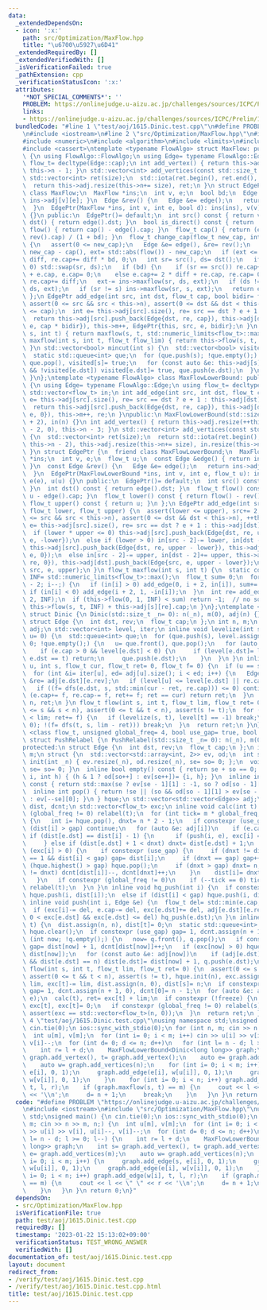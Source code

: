 ```yaml
---
data:
  _extendedDependsOn:
  - icon: ':x:'
    path: src/Optimization/MaxFlow.hpp
    title: "\u6700\u5927\u6D41"
  _extendedRequiredBy: []
  _extendedVerifiedWith: []
  _isVerificationFailed: true
  _pathExtension: cpp
  _verificationStatusIcon: ':x:'
  attributes:
    '*NOT_SPECIAL_COMMENTS*': ''
    PROBLEM: https://onlinejudge.u-aizu.ac.jp/challenges/sources/ICPC/Prelim/1615
    links:
    - https://onlinejudge.u-aizu.ac.jp/challenges/sources/ICPC/Prelim/1615
  bundledCode: "#line 1 \"test/aoj/1615.Dinic.test.cpp\"\n#define PROBLEM \"https://onlinejudge.u-aizu.ac.jp/challenges/sources/ICPC/Prelim/1615\"\
    \n#include <iostream>\n#line 2 \"src/Optimization/MaxFlow.hpp\"\n#include <vector>\n\
    #include <numeric>\n#include <algorithm>\n#include <limits>\n#include <queue>\n\
    #include <cassert>\ntemplate <typename FlowAlgo> struct MaxFlow: public FlowAlgo\
    \ {\n using FlowAlgo::FlowAlgo;\n using Edge= typename FlowAlgo::Edge;\n using\
    \ flow_t= decltype(Edge::cap);\n int add_vertex() { return this->adj.resize(++this->n),\
    \ this->n - 1; }\n std::vector<int> add_vertices(const std::size_t size) {\n \
    \ std::vector<int> ret(size);\n  std::iota(ret.begin(), ret.end(), this->n);\n\
    \  return this->adj.resize(this->n+= size), ret;\n }\n struct EdgePtr {\n  friend\
    \ class MaxFlow;\n  MaxFlow *ins;\n  int v, e;\n  bool bd;\n  Edge &edge() { return\
    \ ins->adj[v][e]; }\n  Edge &rev() {\n   Edge &e= edge();\n   return ins->adj[e.dst][e.rev];\n\
    \  }\n  EdgePtr(MaxFlow *ins, int v, int e, bool d): ins(ins), v(v), e(e), bd(d)\
    \ {}\n public:\n  EdgePtr()= default;\n  int src() const { return v; }\n  int\
    \ dst() { return edge().dst; }\n  bool is_direct() const { return !bd; }\n  flow_t\
    \ flow() { return cap() - edge().cap; }\n  flow_t cap() { return (edge().cap +\
    \ rev().cap) / (1 + bd); }\n  flow_t change_cap(flow_t new_cap, int s, int t)\
    \ {\n   assert(0 <= new_cap);\n   Edge &e= edge(), &re= rev();\n   flow_t diff=\
    \ new_cap - cap(), ext= std::abs(flow()) - new_cap;\n   if (ext <= 0) return e.cap+=\
    \ diff, re.cap+= diff * bd, 0;\n   int sr= src(), ds= dst();\n   if (flow() <\
    \ 0) std::swap(sr, ds);\n   if (bd) {\n    if (sr == src()) re.cap+= 2 * diff\
    \ + e.cap, e.cap= 0;\n    else e.cap+= 2 * diff + re.cap, re.cap= 0;\n   } else\
    \ re.cap+= diff;\n   ext-= ins->maxflow(sr, ds, ext);\n   if (ds != t) ins->maxflow(t,\
    \ ds, ext);\n   if (sr != s) ins->maxflow(sr, s, ext);\n   return ext;\n  }\n\
    \ };\n EdgePtr add_edge(int src, int dst, flow_t cap, bool bidir= false) {\n \
    \ assert(0 <= src && src < this->n), assert(0 <= dst && dst < this->n), assert(0\
    \ <= cap);\n  int e= this->adj[src].size(), re= src == dst ? e + 1 : this->adj[dst].size();\n\
    \  return this->adj[src].push_back(Edge{dst, re, cap}), this->adj[dst].push_back(Edge{src,\
    \ e, cap * bidir}), this->m++, EdgePtr{this, src, e, bidir};\n }\n flow_t maxflow(int\
    \ s, int t) { return maxflow(s, t, std::numeric_limits<flow_t>::max()); }\n flow_t\
    \ maxflow(int s, int t, flow_t flow_lim) { return this->flow(s, t, flow_lim);\
    \ }\n std::vector<bool> mincut(int s) {\n  std::vector<bool> visited(this->n);\n\
    \  static std::queue<int> que;\n  for (que.push(s); !que.empty();) {\n   s= que.front(),\
    \ que.pop(), visited[s]= true;\n   for (const auto &e: this->adj[s])\n    if (e.cap\
    \ && !visited[e.dst]) visited[e.dst]= true, que.push(e.dst);\n  }\n  return visited;\n\
    \ }\n};\ntemplate <typename FlowAlgo> class MaxFlowLowerBound: public FlowAlgo\
    \ {\n using Edge= typename FlowAlgo::Edge;\n using flow_t= decltype(Edge::cap);\n\
    \ std::vector<flow_t> in;\n int add_edge(int src, int dst, flow_t cap) {\n  int\
    \ e= this->adj[src].size(), re= src == dst ? e + 1 : this->adj[dst].size();\n\
    \  return this->adj[src].push_back(Edge{dst, re, cap}), this->adj[dst].push_back(Edge{src,\
    \ e, 0}), this->m++, re;\n }\npublic:\n MaxFlowLowerBound(std::size_t n= 0): FlowAlgo(n\
    \ + 2), in(n) {}\n int add_vertex() { return this->adj.resize(++this->n), in.resize(this->n\
    \ - 2, 0), this->n - 3; }\n std::vector<int> add_vertices(const std::size_t size)\
    \ {\n  std::vector<int> ret(size);\n  return std::iota(ret.begin(), ret.end(),\
    \ this->n - 2), this->adj.resize(this->n+= size), in.resize(this->n - 2, 0), ret;\n\
    \ }\n struct EdgePtr {\n  friend class MaxFlowLowerBound;\n  MaxFlowLowerBound\
    \ *ins;\n  int v, e;\n  flow_t u;\n  const Edge &edge() { return ins->adj[v][e];\
    \ }\n  const Edge &rev() {\n   Edge &e= edge();\n   return ins->adj[e.dst][e.rev];\n\
    \  }\n  EdgePtr(MaxFlowLowerBound *ins, int v, int e, flow_t u): ins(ins), v(v),\
    \ e(e), u(u) {}\n public:\n  EdgePtr()= default;\n  int src() const { return v;\
    \ }\n  int dst() const { return edge().dst; }\n  flow_t flow() const { return\
    \ u - edge().cap; }\n  flow_t lower() const { return flow() - rev().cap; }\n \
    \ flow_t upper() const { return u; }\n };\n EdgePtr add_edge(int src, int dst,\
    \ flow_t lower, flow_t upper) {\n  assert(lower <= upper), src+= 2, dst+= 2, assert(0\
    \ <= src && src < this->n), assert(0 <= dst && dst < this->n), ++this->m;\n  int\
    \ e= this->adj[src].size(), re= src == dst ? e + 1 : this->adj[dst].size();\n\
    \  if (lower * upper <= 0) this->adj[src].push_back(Edge{dst, re, upper}), this->adj[dst].push_back(Edge{src,\
    \ e, -lower});\n  else if (lower > 0) in[src - 2]-= lower, in[dst - 2]+= lower,\
    \ this->adj[src].push_back(Edge{dst, re, upper - lower}), this->adj[dst].push_back(Edge{src,\
    \ e, 0});\n  else in[src - 2]-= upper, in[dst - 2]+= upper, this->adj[src].push_back(Edge{dst,\
    \ re, 0}), this->adj[dst].push_back(Edge{src, e, upper - lower});\n  return EdgePtr(this,\
    \ src, e, upper);\n }\n flow_t maxflow(int s, int t) {\n  static constexpr flow_t\
    \ INF= std::numeric_limits<flow_t>::max();\n  flow_t sum= 0;\n  for (int i= this->n\
    \ - 2; i--;) {\n   if (in[i] > 0) add_edge(0, i + 2, in[i]), sum+= in[i];\n  \
    \ if (in[i] < 0) add_edge(i + 2, 1, -in[i]);\n  }\n  int re= add_edge(t+= 2, s+=\
    \ 2, INF);\n  if (this->flow(0, 1, INF) < sum) return -1;  // no solution\n  return\
    \ this->flow(s, t, INF) + this->adj[s][re].cap;\n }\n};\ntemplate <class flow_t>\
    \ struct Dinic {\n Dinic(std::size_t _n= 0): n(_n), m(0), adj(n) {}\nprotected:\n\
    \ struct Edge {\n  int dst, rev;\n  flow_t cap;\n };\n int n, m;\n std::vector<std::vector<Edge>>\
    \ adj;\n std::vector<int> level, iter;\n inline void levelize(int s, int t, int\
    \ u= 0) {\n  std::queue<int> que;\n  for (que.push(s), level.assign(n, -1), level[s]=\
    \ 0; !que.empty();) {\n   u= que.front(), que.pop();\n   for (auto &e: adj[u])\n\
    \    if (e.cap > 0 && level[e.dst] < 0) {\n     if (level[e.dst]= level[u] + 1;\
    \ e.dst == t) return;\n     que.push(e.dst);\n    }\n  }\n }\n inline flow_t dfs(int\
    \ u, int s, flow_t cur, flow_t ret= 0, flow_t f= 0) {\n  if (u == s) return cur;\n\
    \  for (int &i= iter[u], ed= adj[u].size(); i < ed; i++) {\n   Edge &e= adj[u][i],\
    \ &re= adj[e.dst][e.rev];\n   if (level[u] <= level[e.dst] || re.cap == 0) continue;\n\
    \   if ((f= dfs(e.dst, s, std::min(cur - ret, re.cap))) <= 0) continue;\n   if\
    \ (e.cap+= f, re.cap-= f, ret+= f; ret == cur) return ret;\n  }\n  return level[u]=\
    \ n, ret;\n }\n flow_t flow(int s, int t, flow_t lim, flow_t ret= 0) {\n  assert(0\
    \ <= s && s < n), assert(0 <= t && t < n), assert(s != t);\n  for (flow_t f; ret\
    \ < lim; ret+= f) {\n   if (levelize(s, t), level[t] == -1) break;\n   if (iter.assign(n,\
    \ 0); !(f= dfs(t, s, lim - ret))) break;\n  }\n  return ret;\n }\n};\ntemplate\
    \ <class flow_t, unsigned global_freq= 4, bool use_gap= true, bool freeze= false>\
    \ struct PushRelabel {\n PushRelabel(std::size_t _n= 0): n(_n), m(0), adj(n) {}\n\
    protected:\n struct Edge {\n  int dst, rev;\n  flow_t cap;\n };\n int n, gap,\
    \ m;\n struct {\n  std::vector<std::array<int, 2>> ev, od;\n  int se, so;\n  void\
    \ init(int _n) { ev.resize(_n), od.resize(_n), se= so= 0; };\n  void clear() {\
    \ se= so= 0; }\n  inline bool empty() const { return se + so == 0; }\n  void push(int\
    \ i, int h) { (h & 1 ? od[so++] : ev[se++])= {i, h}; }\n  inline int highest()\
    \ const { return std::max(se ? ev[se - 1][1] : -1, so ? od[so - 1][1] : -1); }\n\
    \  inline int pop() { return !se || (so && od[so - 1][1] > ev[se - 1][1]) ? od[--so][0]\
    \ : ev[--se][0]; }\n } hque;\n std::vector<std::vector<Edge>> adj;\n std::vector<int>\
    \ dist, dcnt;\n std::vector<flow_t> exc;\n inline void calc(int t) {\n  if constexpr\
    \ (global_freq != 0) relabel(t);\n  for (int tick= m * global_freq; !hque.empty();)\
    \ {\n   int i= hque.pop(), dnxt= n * 2 - 1;\n   if constexpr (use_gap)\n    if\
    \ (dist[i] > gap) continue;\n   for (auto &e: adj[i])\n    if (e.cap) {\n    \
    \ if (dist[e.dst] == dist[i] - 1) {\n      if (push(i, e), exc[i] == 0) break;\n\
    \     } else if (dist[e.dst] + 1 < dnxt) dnxt= dist[e.dst] + 1;\n    }\n   if\
    \ (exc[i] > 0) {\n    if constexpr (use_gap) {\n     if (dnxt != dist[i] && dcnt[dist[i]]\
    \ == 1 && dist[i] < gap) gap= dist[i];\n     if (dnxt == gap) gap++;\n     while\
    \ (hque.highest() > gap) hque.pop();\n     if (dnxt > gap) dnxt= n;\n     if (dist[i]\
    \ != dnxt) dcnt[dist[i]]--, dcnt[dnxt]++;\n    }\n    dist[i]= dnxt, hq_push(i);\n\
    \   }\n   if constexpr (global_freq != 0)\n    if (--tick == 0) tick= m * global_freq,\
    \ relabel(t);\n  }\n }\n inline void hq_push(int i) {\n  if constexpr (!use_gap)\
    \ hque.push(i, dist[i]);\n  else if (dist[i] < gap) hque.push(i, dist[i]);\n }\n\
    \ inline void push(int i, Edge &e) {\n  flow_t del= std::min(e.cap, exc[i]);\n\
    \  if (exc[i]-= del, e.cap-= del, exc[e.dst]+= del, adj[e.dst][e.rev].cap+= del;\
    \ 0 < exc[e.dst] && exc[e.dst] <= del) hq_push(e.dst);\n }\n inline void relabel(int\
    \ t) {\n  dist.assign(n, n), dist[t]= 0;\n  static std::queue<int> q;\n  q.push(t),\
    \ hque.clear();\n  if constexpr (use_gap) gap= 1, dcnt.assign(n + 1, 0);\n  for\
    \ (int now; !q.empty();) {\n   now= q.front(), q.pop();\n   if constexpr (use_gap)\
    \ gap= dist[now] + 1, dcnt[dist[now]]++;\n   if (exc[now] > 0) hque.push(now,\
    \ dist[now]);\n   for (const auto &e: adj[now])\n    if (adj[e.dst][e.rev].cap\
    \ && dist[e.dst] == n) dist[e.dst]= dist[now] + 1, q.push(e.dst);\n  }\n }\n flow_t\
    \ flow(int s, int t, flow_t lim, flow_t ret= 0) {\n  assert(0 <= s && s < n),\
    \ assert(0 <= t && t < n), assert(s != t), hque.init(n), exc.assign(n, 0), exc[s]+=\
    \ lim, exc[t]-= lim, dist.assign(n, 0), dist[s]= n;\n  if constexpr (use_gap)\
    \ gap= 1, dcnt.assign(n + 1, 0), dcnt[0]= n - 1;\n  for (auto &e: adj[s]) push(s,\
    \ e);\n  calc(t), ret= exc[t] + lim;\n  if constexpr (!freeze) {\n   exc[s]+=\
    \ exc[t], exc[t]= 0;\n   if constexpr (global_freq != 0) relabel(s);\n   calc(s),\
    \ assert(exc == std::vector<flow_t>(n, 0));\n  }\n  return ret;\n }\n};\n#line\
    \ 4 \"test/aoj/1615.Dinic.test.cpp\"\nusing namespace std;\nsigned main() {\n\
    \ cin.tie(0);\n ios::sync_with_stdio(0);\n for (int n, m; cin >> n >> m, n;) {\n\
    \  int u[m], v[m];\n  for (int i= 0; i < m; i++) cin >> u[i] >> v[i], u[i]--,\
    \ v[i]--;\n  for (int d= 0; d <= n; d++)\n   for (int l= n - d; l >= 0; l--) {\n\
    \    int r= l + d;\n    MaxFlowLowerBound<Dinic<long long>> graph;\n    int s=\
    \ graph.add_vertex(), t= graph.add_vertex();\n    auto e= graph.add_vertices(m);\n\
    \    auto w= graph.add_vertices(n);\n    for (int i= 0; i < m; i++) {\n     graph.add_edge(s,\
    \ e[i], 0, 1);\n     graph.add_edge(e[i], w[u[i]], 0, 1);\n     graph.add_edge(e[i],\
    \ w[v[i]], 0, 1);\n    }\n    for (int i= 0; i < n; i++) graph.add_edge(w[i],\
    \ t, l, r);\n    if (graph.maxflow(s, t) == m) {\n     cout << l << \" \" << r\
    \ << '\\n';\n     d= n + 1;\n     break;\n    }\n   }\n }\n return 0;\n}\n"
  code: "#define PROBLEM \"https://onlinejudge.u-aizu.ac.jp/challenges/sources/ICPC/Prelim/1615\"\
    \n#include <iostream>\n#include \"src/Optimization/MaxFlow.hpp\"\nusing namespace\
    \ std;\nsigned main() {\n cin.tie(0);\n ios::sync_with_stdio(0);\n for (int n,\
    \ m; cin >> n >> m, n;) {\n  int u[m], v[m];\n  for (int i= 0; i < m; i++) cin\
    \ >> u[i] >> v[i], u[i]--, v[i]--;\n  for (int d= 0; d <= n; d++)\n   for (int\
    \ l= n - d; l >= 0; l--) {\n    int r= l + d;\n    MaxFlowLowerBound<Dinic<long\
    \ long>> graph;\n    int s= graph.add_vertex(), t= graph.add_vertex();\n    auto\
    \ e= graph.add_vertices(m);\n    auto w= graph.add_vertices(n);\n    for (int\
    \ i= 0; i < m; i++) {\n     graph.add_edge(s, e[i], 0, 1);\n     graph.add_edge(e[i],\
    \ w[u[i]], 0, 1);\n     graph.add_edge(e[i], w[v[i]], 0, 1);\n    }\n    for (int\
    \ i= 0; i < n; i++) graph.add_edge(w[i], t, l, r);\n    if (graph.maxflow(s, t)\
    \ == m) {\n     cout << l << \" \" << r << '\\n';\n     d= n + 1;\n     break;\n\
    \    }\n   }\n }\n return 0;\n}"
  dependsOn:
  - src/Optimization/MaxFlow.hpp
  isVerificationFile: true
  path: test/aoj/1615.Dinic.test.cpp
  requiredBy: []
  timestamp: '2023-01-22 15:13:02+09:00'
  verificationStatus: TEST_WRONG_ANSWER
  verifiedWith: []
documentation_of: test/aoj/1615.Dinic.test.cpp
layout: document
redirect_from:
- /verify/test/aoj/1615.Dinic.test.cpp
- /verify/test/aoj/1615.Dinic.test.cpp.html
title: test/aoj/1615.Dinic.test.cpp
---
```

